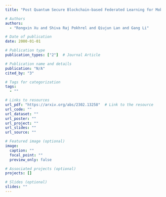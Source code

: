 ```yaml
---
title: "Post Quantum Secure Blockchain-based Federated Learning for Mobile Edge Computing"

# Authors
authors:
  - "Rongxin Xu and Shiva Raj Pokhrel and Qiujun Lan and Gang Li"

# Date of publication
date: 2000-01-01

# Publication type
publication_types: ["2"]  # Journal Article

# Publication name and details
publication: "N/A"
cited_by: "3"

# Tags for categorization
tags:
  - ""

# Links to resources
url_pdf: "https://arxiv.org/abs/2302.13258"  # Link to the resource
url_code: ""
url_dataset: ""
url_poster: ""
url_project: ""
url_slides: ""
url_source: ""

# Featured image (optional)
image:
  caption: ""
  focal_point: ""
  preview_only: false

# Associated projects (optional)
projects: []

# Slides (optional)
slides: ""
---
```

